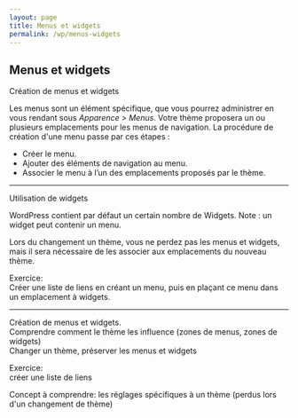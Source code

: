```yaml
---
layout: page
title: Menus et widgets
permalink: /wp/menus-widgets
---
```


Menus et widgets
---

Création de menus et widgets

Les menus sont un élément spécifique, que vous pourrez administrer en vous rendant sous *Apparence > Menus*. Votre thème proposera un ou plusieurs emplacements pour les menus de navigation. La procédure de création d'une menu passe par ces étapes :

* Créer le menu.
* Ajouter des éléments de navigation au menu.
* Associer le menu à l’un des emplacements proposés par le thème.

***

Utilisation de widgets

WordPress contient par défaut un certain nombre de Widgets.
Note : un widget peut contenir un menu.

Lors du changement un thème, vous ne perdez pas les menus et widgets, mais il sera nécessaire de les associer aux emplacements du nouveau thème.

Exercice:     
Créer une liste de liens en créant un menu, puis en plaçant ce menu dans un emplacement à widgets.

***

Création de menus et widgets.    
Comprendre comment le thème les influence (zones de menus, zones de widgets)     
Changer un thème, préserver les menus et widgets

Exercice:    
créer une liste de liens

Concept à comprendre: les réglages spécifiques à un thème (perdus lors d'un changement de thème)